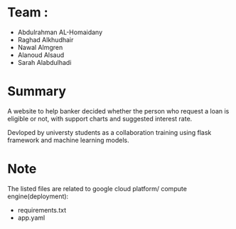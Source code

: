 # Team :
* Abdulrahman AL-Homaidany
* Raghad Alkhudhair
* Nawal Almgren
* Alanoud Alsaud
* Sarah Alabdulhadi


# Summary 
A website to help banker decided whether the person who request a loan is eligible or not, with support charts and suggested interest rate. 

Devloped by universty students as a collaboration training using flask framework and machine learning models.


# Note
The listed files are related to google cloud platform/ compute engine(deployment):
* requirements.txt
* app.yaml
